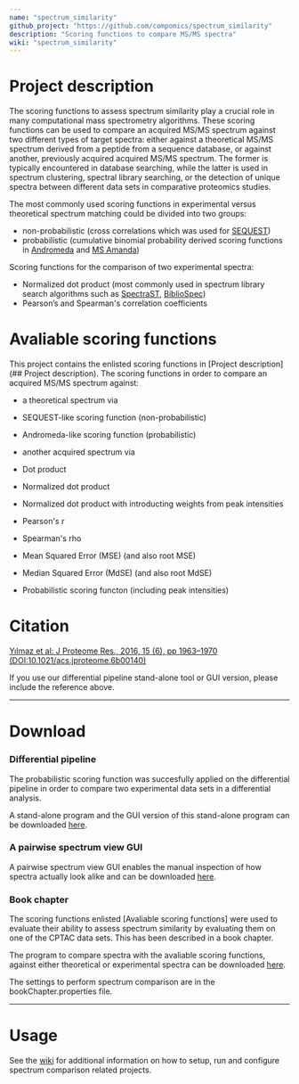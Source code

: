```yaml
---
name: "spectrum_similarity"
github_project: "https://github.com/compomics/spectrum_similarity"
description: "Scoring functions to compare MS/MS spectra"
wiki: "spectrum_similarity"
---
```


# Project description

The scoring functions to assess spectrum similarity play a crucial role in many computational mass spectrometry algorithms. These scoring functions can be used to compare an acquired MS/MS spectrum against two different types of target spectra: either against a theoretical MS/MS spectrum derived from a peptide from a sequence database, or against another, previously acquired acquired MS/MS spectrum. The former is typically encountered in database searching, while the latter is used in spectrum clustering, spectral library searching, or the detection of unique spectra between different data sets in comparative proteomics studies. 

The most commonly used scoring functions in experimental versus theoretical spectrum matching could be divided into two groups:

- non-probabilistic (cross correlations which was used for [SEQUEST](http://fields.scripps.edu/sequest/))
- probabilistic (cumulative binomial probability derived scoring functions in [Andromeda](http://141.61.102.17/maxquant_doku/doku.php?id=maxquant:andromeda) and [MS Amanda](http://ms.imp.ac.at/?goto=msamanda))
 
 
Scoring functions for the comparison of two experimental spectra:
- Normalized dot product (most commonly used in spectrum library search algorithms such as [SpectraST](http://tools.proteomecenter.org/wiki/index.php?title=Software:SpectraST), [BiblioSpec](https://skyline.gs.washington.edu/labkey/project/home/software/BiblioSpec/begin.view))
- Pearson’s and Spearman's correlation coefficients

# Avaliable scoring functions
This project contains the enlisted scoring functions in [Project description](## Project description). The scoring functions in order to compare an acquired MS/MS spectrum against:

- a theoretical spectrum via
 - SEQUEST-like scoring function (non-probabilistic)
 - Andromeda-like scoring function (probabilistic)

- another acquired spectrum via
 - Dot product
 - Normalized dot product
 - Normalized dot product with introducting weights from peak intensities 
 - Pearson's r
 - Spearman's rho
 - Mean Squared Error (MSE) (and also root MSE)
 - Median Squared Error (MdSE) (and also root MdSE)
 - Probabilistic scoring functon (including peak intensities)

# Citation

[Yılmaz et al: J Proteome Res., 2016, 15 (6), pp 1963–1970 (DOI:10.1021/acs.jproteome.6b00140)](http://pubs.acs.org/doi/abs/10.1021/acs.jproteome.6b00140)

If you use our differential pipeline stand-alone tool or GUI version, please include the reference above. 


----

# Download

### Differential pipeline

The  probabilistic scoring function was succesfully applied on the differential pipeline in order to compare two experimental data sets in a differential analysis. 

A stand-alone program and the GUI version of this stand-alone program can be downloaded <a href="http://genesis.ugent.be/maven2/com/compomics/scoring_pipeline/1.3/scoring_pipeline-1.3.zip" onclick="trackOutboundLink('usage','download','spectrumsimilarity','http://genesis.ugent.be/maven2/com/compomics/scoring_pipeline/1.2/scoring_pipeline-1.2.zip'); return false;">here</a>. 


### A pairwise spectrum view GUI
A pairwise spectrum view GUI enables the manual inspection of how spectra actually look alike and can be downloaded <a href="http://genesis.ugent.be/maven2/com/compomics/spectrum_similarity_pairwise_GUI/0.1/spectrum_similarity_pairwise_GUI-0.1.zip" onclick="trackOutboundLink('usage','download','spectrumsimilaritygui','http://genesis.ugent.be/maven2/com/compomics/spectrum_similarity_pairwise_GUI/0.1/spectrum_similarity_pairwise_GUI-0.1.zip'); return false;">here</a>.

### Book chapter

The scoring functions enlisted [Avaliable scoring functions] were used to evaluate their ability to assess spectrum similarity by evaluating them on one of the CPTAC data sets. This has been described in a book chapter.

The program to compare spectra with the avaliable scoring functions, against either theoretical or experimental spectra can be downloaded [here](http://genesis.ugent.be/maven2/com/compomics/spectrum_similarity/0.1/spectrum_similarity-0.1.zip).

The settings to perform spectrum comparison are in the bookChapter.properties file. 

----

# Usage
See the [wiki](/projects/spectrum_similarity/wiki/home.html) for additional information on how to setup, run and configure spectrum comparison related projects.

